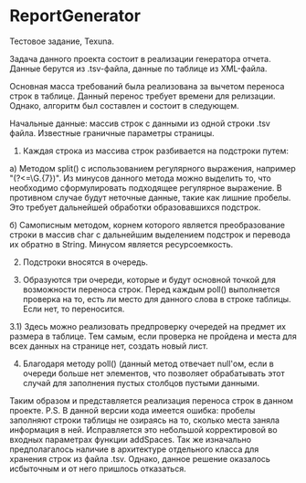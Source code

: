 # ReportGenerator

Тестовое задание, Texuna.

Задача данного проекта состоит в реализации генератора отчета.
Данные берутся из .tsv-файла, данные по таблице из XML-файла.

Основная масса требований была реализована за вычетом переноса строк в таблице.
Данный перенос требует времени для релизации.
Однако, алгоритм был составлен и состоит в следующем.

Начальные данные: массив строк с данными из одной строки .tsv файла. Известные граничные параметры страницы.

1) Каждая строка из массива строк разбивается на подстроки путем:
 
  а) Методом split() с использованием регулярного выражения, например "(?<=\G.{7})". Из минусов данного метода можно выделить то, что необходимо сформулировать подходящее регулярное выражение. В противном случае будут неточные данные, такие как лишние пробелы. Это требует дальнейшей обработки образовавшихся подстрок.
 
  б) Самописным методом, корнем которого является преобразование строки в массив char с дальнейшим выделением подстрок и перевода их обратно в String. Минусом является ресурсоемкость. 

2) Подстроки вносятся в очередь.

3) Образуются три очереди, которые и будут основной точкой для возможности переноса строк. Перед каждым poll() выполняется проверка на то, есть ли место для данного слова в строке таблицы. Если нет, то переносится.

3.1) Здесь можно реализовать предпроверку очередей на предмет их размера в таблице. Тем самым, если проверка не пройдена и места для всех данных на странице нет, создать новый лист.

4) Благодаря методу poll() (данный метод отвечает null'ом, если в очереди больше нет элементов, что позволяет обрабатывать этот случай для заполнения пустых столбцов пустыми данными.


Таким образом и представляется реализация переноса строк в данном проекте.
P.S. В данной версии кода имеется ошибка: пробелы заполняют строки таблицы не озираясь на то, сколько места заняла информация в ней. Исправляется это небольшой корректировой во входных параметрах функции addSpaces.
Так же изначально предполагалось наличие в архитектуре отдельного класса для хранения строк из файла .tsv. Однако, данное решение оказалось исбыточным и от него пришлось отказаться.

